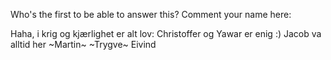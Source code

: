 Who's the first to be able to answer this?
Comment your name here: 

Haha, i krig og kjærlighet er alt lov:
Christoffer og Yawar er enig :) 
Jacob va alltid her
~Martin~
~Trygve~
Eivind